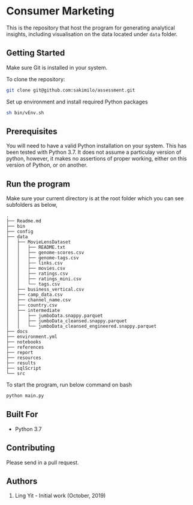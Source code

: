 # Consumer Marketing

This is the repository that host the program for generating analytical insights, including visualisation on the data located under `data` folder.

## Getting Started

Make sure Git is installed in your system.

To clone the repository:

```bash
git clone git@github.com:sakimilo/assessment.git
```

Set up environment and install required Python packages

```bash
sh bin/vEnv.sh
```

## Prerequisites

You will need to have a valid Python installation on your system. This has been tested with Python 3.7. It does not assume a particulay version of python, however, it makes no assertions of proper working, either on this version of Python, or on another. 

## Run the program

Make sure your current directory is at the root folder which you can see subfolders as below,
```
.
├── Readme.md
├── bin
├── config
├── data
│   ├── MovieLensDataset
│   │   ├── README.txt
│   │   ├── genome-scores.csv
│   │   ├── genome-tags.csv
│   │   ├── links.csv
│   │   ├── movies.csv
│   │   ├── ratings.csv
│   │   ├── ratings_mini.csv
│   │   └── tags.csv
│   ├── business_vertical.csv
│   ├── camp_data.csv
│   ├── channel_name.csv
│   ├── country.csv
│   ├── intermediate
│   │   ├── jumboData.snappy.parquet
│   │   ├── jumboData_cleansed.snappy.parquet
│   │   └── jumboData_cleansed_engineered.snappy.parquet
├── docs
├── environment.yml
├── notebooks
├── references
├── report
├── resources
├── results
├── sqlScript
└── src
```

To start the program, run below command on bash
```bash
python main.py
```

## Built For

 - Python 3.7

## Contributing

Please send in a pull request.

## Authors

1) Ling Yit - Initial work (October, 2019)